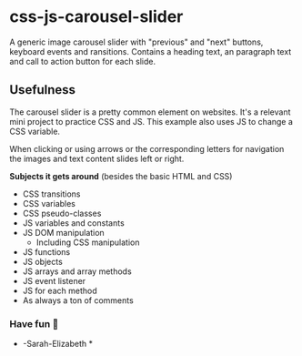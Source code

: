 # css-js-carousel-slider
A generic image carousel slider with "previous" and "next" buttons, keyboard events and ransitions. 
Contains a heading text, an paragraph text and call to action button for each slide. 

## Usefulness
The carousel slider is a pretty common element on websites. It's a relevant mini project to practice CSS and JS.
This example also uses JS to change a CSS variable. 

When clicking or using arrows or the corresponding letters for navigation the images and text content slides left or right. 

**Subjects it gets around**
(besides the basic HTML and CSS)
* CSS transitions
* CSS variables
* CSS pseudo-classes
* JS variables and constants
* JS DOM manipulation
  * Including CSS manipulation
* JS functions
* JS objects
* JS arrays and array methods
* JS event listener
* JS for each method
* As always a ton of comments

### Have fun 🤘
* -Sarah-Elizabeth *
